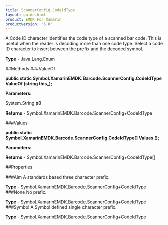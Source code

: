 ```yaml
---
title: ScannerConfig.CodeIdType
layout: guide.html
product: EMDK For Xamarin 
productversion: '5.0' 
---
```

A Code ID character identifies the code type of a scanned bar code. This is useful when the reader is decoding more than one code type. Select a code ID character to insert between the prefix and the decoded symbol.

**Type** - Java.Lang.Enum

##Methods
###ValueOf

**public static Symbol.XamarinEMDK.Barcode.ScannerConfig.CodeIdType ValueOf (string this_);**


        

**Parameters:**

System.String **p0** 

**Returns** - Symbol.XamarinEMDK.Barcode.ScannerConfig+CodeIdType

###Values

**public static Symbol.XamarinEMDK.Barcode.ScannerConfig.CodeIdType[] Values ();**


        

**Parameters:**

**Returns** - Symbol.XamarinEMDK.Barcode.ScannerConfig+CodeIdType[]

##Properties

###Aim
A standards based three character prefix.

**Type** - Symbol.XamarinEMDK.Barcode.ScannerConfig+CodeIdType
###None
No prefix.

**Type** - Symbol.XamarinEMDK.Barcode.ScannerConfig+CodeIdType
###Symbol
A Symbol defined single character prefix.

**Type** - Symbol.XamarinEMDK.Barcode.ScannerConfig+CodeIdType

